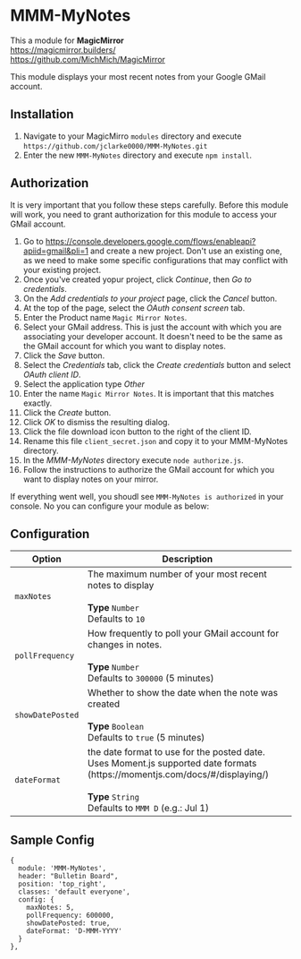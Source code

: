 # MMM-MyNotes

This a module for <strong>MagicMirror</strong><br>
https://magicmirror.builders/<br>
https://github.com/MichMich/MagicMirror

This module displays your most recent notes from your Google GMail account.

## Installation

1. Navigate to your MagicMirro `modules` directory and execute<br>
`https://github.com/jclarke0000/MMM-MyNotes.git`
2. Enter the new `MMM-MyNotes` directory and execute `npm install`.

## Authorization

It is very important that you follow these steps carefully.  Before this module will work, you need to grant authorization for this module to access your GMail account.

1. Go to https://console.developers.google.com/flows/enableapi?apiid=gmail&pli=1 and create a new project.  Don't use an existing one, as we need to make some specific configurations that may conflict with your existing project.
2. Once you've created yopur project, click *Continue*, then *Go to credentials*.
3. On the *Add credentials to your project* page, click the *Cancel* button.
4. At the top of the page, select the *OAuth consent screen* tab. 
5. Enter the Product name `Magic Mirror Notes`.
6. Select your GMail address.  This is just the account with which you are associating your developer account.  It doesn't need to be the same as the GMail account for which you want to display notes.
7. Click the *Save* button.
8. Select the *Credentials* tab, click the *Create credentials* button and select *OAuth client ID*.
9. Select the application type *Other*
10. Enter the name `Magic Mirror Notes`. It is important that this matches exactly.
11. Click the *Create* button.
12. Click *OK* to dismiss the resulting dialog.
13. Click the file download icon button to the right of the client ID.
14. Rename this file `client_secret.json` and copy it to your MMM-MyNotes directory.
15. In the *MMM-MyNotes* directory execute `node authorize.js`.
16. Follow the instructions to authorize the GMail account for which you want to display notes on your mirror.

If everything went well, you shoudl see `MMM-MyNotes is authorized` in your console.  No you can configure your module as below:

## Configuration

<table>
  <thead>
    <tr>
      <th>Option</th>
      <th>Description</th>
    </tr>
  </thead>
  <tbody>
    <tr>
      <td><code>maxNotes</code></td>
      <td>The maximum number of your most recent notes to display<br><br><strong>Type</strong> <code>Number</code><br>Defaults to <code>10</code></td>
    </tr>
    <tr>
      <td><code>pollFrequency</code></td>
      <td>How frequently to poll your GMail account for changes in notes.<br><br><strong>Type</strong> <code>Number</code><br>Defaults to <code>300000</code> (5 minutes)</td>
    </tr>
    <tr>
      <td><code>showDatePosted</code></td>
      <td>Whether to show the date when the note was created<br><br><strong>Type</strong> <code>Boolean</code><br>Defaults to <code>true</code> (5 minutes)</td>
    </tr>
    <tr>
      <td><code>dateFormat</code></td>
      <td>the date format to use for the posted date.  Uses Moment.js supported date formats (https://momentjs.com/docs/#/displaying/)<br><br><strong>Type</strong> <code>String</code><br>Defaults to <code>MMM D</code> (e.g.: Jul 1)</td>
    </tr>
  </tbody>
</table>

## Sample Config

```
{
  module: 'MMM-MyNotes',
  header: "Bulletin Board",
  position: 'top_right',
  classes: 'default everyone',
  config: {
    maxNotes: 5,
    pollFrequency: 600000,
    showDatePosted: true,
    dateFormat: 'D-MMM-YYYY'
  }
},

```